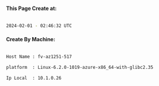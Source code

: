 
   
#### This Page Create at:

```bash

2024-02-01 - 02:46:32 UTC

```

#### Create By Machine:

```bash

Host Name : fv-az1251-517

platform  : Linux-6.2.0-1019-azure-x86_64-with-glibc2.35

Ip Local  : 10.1.0.26

```

